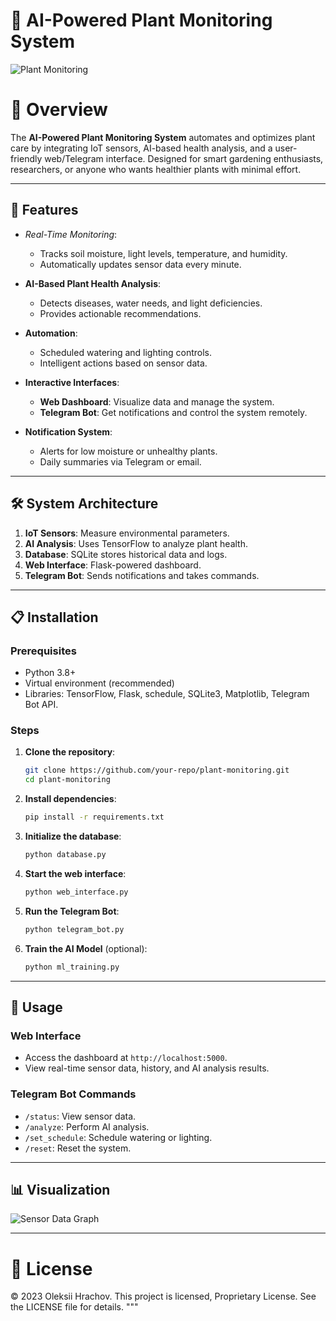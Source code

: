 
# 🌱 AI-Powered Plant Monitoring System

![Plant Monitoring](https://i.ibb.co/zV1MmSL/Green-Futuristic-Offline-Stream-Twitch-Offline-Banner-20241118-204236-0000.jpg)

# 📖 Overview
The **AI-Powered Plant Monitoring System** automates and optimizes plant care by integrating IoT sensors, AI-based health analysis, and a user-friendly web/Telegram interface. Designed for smart gardening enthusiasts, researchers, or anyone who wants healthier plants with minimal effort.

---

## 🚀 Features
- *Real-Time Monitoring*:
  - Tracks soil moisture, light levels, temperature, and humidity.
  - Automatically updates sensor data every minute.
  
- **AI-Based Plant Health Analysis**:
  - Detects diseases, water needs, and light deficiencies.
  - Provides actionable recommendations.

- **Automation**:
  - Scheduled watering and lighting controls.
  - Intelligent actions based on sensor data.

- **Interactive Interfaces**:
  - **Web Dashboard**: Visualize data and manage the system.
  - **Telegram Bot**: Get notifications and control the system remotely.

- **Notification System**:
  - Alerts for low moisture or unhealthy plants.
  - Daily summaries via Telegram or email.

---

## 🛠️ System Architecture

1. **IoT Sensors**: Measure environmental parameters.
2. **AI Analysis**: Uses TensorFlow to analyze plant health.
3. **Database**: SQLite stores historical data and logs.
4. **Web Interface**: Flask-powered dashboard.
5. **Telegram Bot**: Sends notifications and takes commands.

---

## 📋 Installation

### Prerequisites
- Python 3.8+
- Virtual environment (recommended)
- Libraries: TensorFlow, Flask, schedule, SQLite3, Matplotlib, Telegram Bot API.

### Steps
1. **Clone the repository**:
   ```bash
   git clone https://github.com/your-repo/plant-monitoring.git
   cd plant-monitoring
   ```

2. **Install dependencies**:
   ```bash
   pip install -r requirements.txt
   ```

3. **Initialize the database**:
   ```bash
   python database.py
   ```

4. **Start the web interface**:
   ```bash
   python web_interface.py
   ```

5. **Run the Telegram Bot**:
   ```bash
   python telegram_bot.py
   ```

6. **Train the AI Model** (optional):
   ```bash
   python ml_training.py
   ```

---

## 🌟 Usage

### Web Interface
- Access the dashboard at `http://localhost:5000`.
- View real-time sensor data, history, and AI analysis results.

### Telegram Bot Commands
- `/status`: View sensor data.
- `/analyze`: Perform AI analysis.
- `/set_schedule`: Schedule watering or lighting.
- `/reset`: Reset the system.

---

## 📊 Visualization

![Sensor Data Graph](https://via.placeholder.com/800x400?text=Sensor+Data+Graph)

---

# 📄 License
© 2023 Oleksii Hrachov. This project is licensed, Proprietary License. See the LICENSE file for details.
"""
